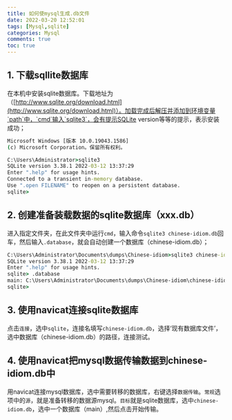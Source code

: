 ```yaml
---
title: 如何使mysql生成.db文件
date: 2022-03-20 12:52:01
tags: [Mysql,sqlite]
categories: Mysql
comments: true
toc: true
---
```


## 1. 下载sqllite数据库

在本机中安装sqlite数据库。下载地址为（[http://www.sqlite.org/download.html](http://www.sqlite.org/download.html)）。加载完成后解压并添加到环境变量`path`中，`cmd`输入`sqlite3`，会有提示SQLite version等等的提示，表示安装成功；

``` cmd
Microsoft Windows [版本 10.0.19043.1586]
(c) Microsoft Corporation。保留所有权利。

C:\Users\Administrator>sqlite3
SQLite version 3.38.1 2022-03-12 13:37:29
Enter ".help" for usage hints.
Connected to a transient in-memory database.
Use ".open FILENAME" to reopen on a persistent database.
sqlite>
```

## 2. 创建准备装载数据的sqlite数据库（xxx.db）

进入指定文件夹，在此文件夹中运行`cmd`，输入命令`sqlite3 chinese-idiom.db`回车，然后输入`.database`，就会自动创建一个数据库（chinese-idiom.db）；
```cmd
C:\Users\Administrator\Documents\dumps\Chinese-idiom>sqlite3 chinese-idiom.db
SQLite version 3.38.1 2022-03-12 13:37:29
Enter ".help" for usage hints.
sqlite> .database
main: C:\Users\Administrator\Documents\dumps\Chinese-idiom\chinese-idiom.db r/w
sqlite>
```

## 3. 使用navicat连接sqlite数据库

点击`连接`，选中`sqlite`，连接名填写`chinese-idiom.db`，选择‘现有数据库文件’，选中数据库（chinese-idiom.db）的路径，连接测试。

## 4. 使用navicat把mysql数据传输数据到chinese-idiom.db中

用navicat连接mysql数据库，选中需要转移的数据库，右键选择`数据传输`。`常规`选项中的`源`，就是准备转移的数据源mysql。`目标`就是sqlite数据库，选中`chinese-idiom.db`，选中一个数据库（main）,然后点击开始传输。

